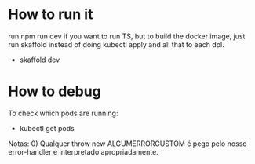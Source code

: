 # How to run it

run npm run dev if you want to run TS, but to build the docker image, just run skaffold instead of doing kubectl apply and all that to each dpl.

- skaffold dev

# How to debug

To check which pods are running:

- kubectl get pods

Notas: 0) Qualquer throw new ALGUMERRORCUSTOM é pego pelo nosso error-handler e interpretado apropriadamente.
